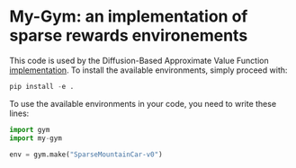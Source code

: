 # My-Gym: an implementation of sparse rewards environements

This code is used by the Diffusion-Based Approximate Value Function [implementation](https://github.com/mklissa/DAVF).
To install the available environments, simply proceed with:

```python
pip install -e .
```

To use the available environments in your code, you need to write these lines:

```python
import gym
import my-gym

env = gym.make("SparseMountainCar-v0")
```
